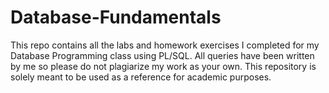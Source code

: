 # Database-Fundamentals
This repo contains all the labs and homework exercises I completed for my Database Programming class using PL/SQL. All queries have been written by me so please do not plagiarize my work as your own. This repository is solely meant to be used as a reference for academic purposes.
